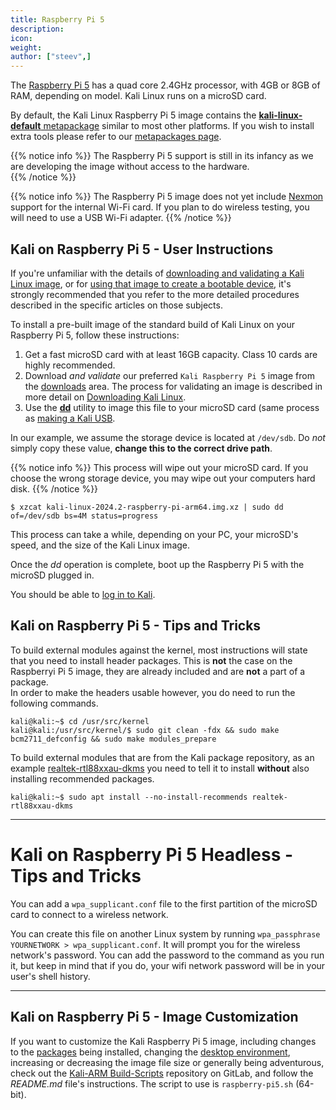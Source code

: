 ```yaml
---
title: Raspberry Pi 5
description:
icon:
weight:
author: ["steev",]
---
```


The [Raspberry Pi 5](https://www.raspberrypi.org/products/raspberry-pi-5/) has a quad core 2.4GHz processor, with 4GB or 8GB of RAM, depending on model. Kali Linux runs on a microSD card.

By default, the Kali Linux Raspberry Pi 5 image contains the [**kali-linux-default** metapackage](/docs/general-use/metapackages/) similar to most other platforms. If you wish to install extra tools please refer to our [metapackages page](/docs/general-use/metapackages/).

{{% notice info %}}
The Raspberry Pi 5 support is still in its infancy as we are developing the image without access to the hardware.
<br />
{{% /notice %}}

{{% notice info %}}
The Raspberry Pi 5 image does not yet include [Nexmon](https://github.com/seemoo-lab/nexmon) support for the internal Wi-Fi card.  If you plan to do wireless testing, you will need to use a USB Wi-Fi adapter.
{{% /notice %}}

## Kali on Raspberry Pi 5 - User Instructions

If you're unfamiliar with the details of [downloading and validating a Kali Linux image](/docs/introduction/download-official-kali-linux-images/), or for [using that image to create a bootable device](/docs/usb/live-usb-install-with-windows/), it's strongly recommended that you refer to the more detailed procedures described in the specific articles on those subjects.

To install a pre-built image of the standard build of Kali Linux on your Raspberry Pi 5, follow these instructions:

1. Get a fast microSD card with at least 16GB capacity. Class 10 cards are highly recommended.
2. Download _and validate_ our preferred `Kali Raspberry Pi 5` image from the [downloads](/get-kali/) area. The process for validating an image is described in more detail on [Downloading Kali Linux](/docs/introduction/download-official-kali-linux-images/).
3. Use the **[dd](https://manpages.debian.org/testing/coreutils/dd.1.en.html)** utility to image this file to your microSD card (same process as [making a Kali USB](/docs/usb/live-usb-install-with-windows/).

In our example, we assume the storage device is located at `/dev/sdb`. Do _not_ simply copy these value, **change this to the correct drive path**.

{{% notice info %}}
This process will wipe out your microSD card. If you choose the wrong storage device, you may wipe out your computers hard disk.
{{% /notice %}}

```console
$ xzcat kali-linux-2024.2-raspberry-pi-arm64.img.xz | sudo dd of=/dev/sdb bs=4M status=progress
```

This process can take a while, depending on your PC, your microSD's speed, and the size of the Kali Linux image.

Once the _dd_ operation is complete, boot up the Raspberry Pi 5 with the microSD plugged in.

You should be able to [log in to Kali](/docs/introduction/default-credentials/).

## Kali on Raspberry Pi 5 - Tips and Tricks

<!-- Need to verify this is true with the 5 before adding it.
By default, audio is routed via HDMI, so you won't hear audio via the 3.5mm audio jack. You can run the following command in order to redirect the output:

```console
kali@kali:~$ sudo amixer -c 0 set numid=3 1
```
-->

To build external modules against the kernel, most instructions will state that you need to install header packages.  This is **not** the case on the Raspberryi Pi 5 image, they are already included and are **not** a part of a package.  
In order to make the headers usable however, you do need to run the following commands.  

```console
kali@kali:~$ cd /usr/src/kernel
kali@kali:/usr/src/kernel/$ sudo git clean -fdx && sudo make bcm2711_defconfig && sudo make modules_prepare
```

To build external modules that are from the Kali package repository, as an example [realtek-rtl88xxau-dkms](https://pkg.kali.org/pkgs/realtek-rtl88xxau-dkms) you need to tell it to install **without** also installing recommended packages.

```console
kali@kali:~$ sudo apt install --no-install-recommends realtek-rtl88xxau-dkms
```

- - -

# Kali on Raspberry Pi 5 Headless - Tips and Tricks

You can add a `wpa_supplicant.conf` file to the first partition of the microSD card to connect to a wireless network.

You can create this file on another Linux system by running `wpa_passphrase YOURNETWORK > wpa_supplicant.conf`. It will prompt you for the wireless network's password. You can add the password to the command as you run it, but keep in mind that if you do, your wifi network password will be in your user's shell history.

- - -

## Kali on Raspberry Pi 5 - Image Customization

If you want to customize the Kali Raspberry Pi 5 image, including changes to the [packages](/docs/general-use/metapackages/) being installed, changing the [desktop environment](/docs/general-use/switching-desktop-environments/), increasing or decreasing the image file size or generally being adventurous, check out the [Kali-ARM Build-Scripts](https://gitlab.com/kalilinux/build-scripts/kali-arm) repository on GitLab, and follow the _README.md_ file's instructions. The script to use is `raspberry-pi5.sh` (64-bit).
